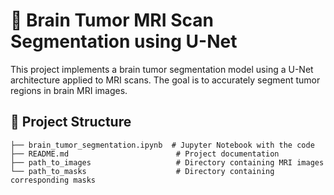 # 🧠 Brain Tumor MRI Scan Segmentation using U-Net

This project implements a brain tumor segmentation model using a U-Net architecture applied to MRI scans. The goal is to accurately segment tumor regions in brain MRI images.

## 📂 Project Structure

```plaintext
├── brain_tumor_segmentation.ipynb  # Jupyter Notebook with the code
├── README.md                        # Project documentation
├── path_to_images                   # Directory containing MRI images
└── path_to_masks                    # Directory containing corresponding masks
